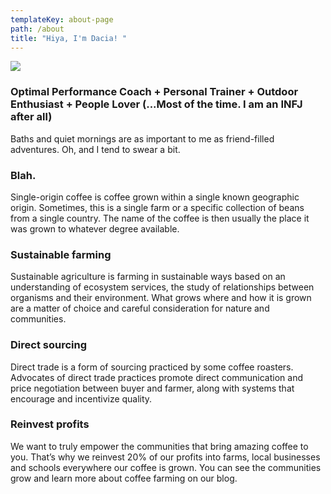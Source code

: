 ```yaml
---
templateKey: about-page
path: /about
title: "Hiya, I'm Dacia! "
---
```

![](/img/img_20210213_111354_541-1-.jpg)

### Optimal Performance Coach + Personal Trainer + Outdoor Enthusiast + People Lover (...Most of the time. I am an INFJ after all)

Baths and quiet mornings are as important to me as friend-filled adventures. Oh, and I tend to swear a bit. 

### Blah. 

Single-origin coffee is coffee grown within a single known geographic origin. Sometimes, this is a single farm or a specific collection of beans from a single country. The name of the coffee is then usually the place it was grown to whatever degree available.

### Sustainable farming

Sustainable agriculture is farming in sustainable ways based on an understanding of ecosystem services, the study of relationships between organisms and their environment. What grows where and how it is grown are a matter of choice and careful consideration for nature and communities.

### Direct sourcing

Direct trade is a form of sourcing practiced by some coffee roasters. Advocates of direct trade practices promote direct communication and price negotiation between buyer and farmer, along with systems that encourage and incentivize quality.

### Reinvest profits

We want to truly empower the communities that bring amazing coffee to you. That’s why we reinvest 20% of our profits into farms, local businesses and schools everywhere our coffee is grown. You can see the communities grow and learn more about coffee farming on our blog.